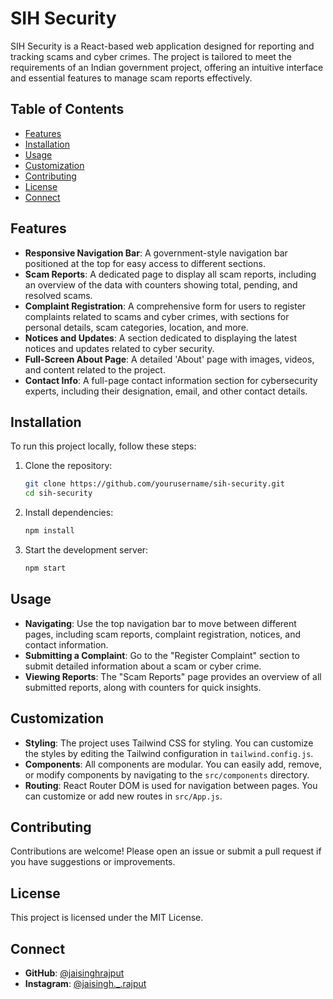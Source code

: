 # SIH Security

SIH Security is a React-based web application designed for reporting and tracking scams and cyber crimes. The project is tailored to meet the requirements of an Indian government project, offering an intuitive interface and essential features to manage scam reports effectively.

## Table of Contents

- [Features](#features)
- [Installation](#installation)
- [Usage](#usage)
- [Customization](#customization)
- [Contributing](#contributing)
- [License](#license)
- [Connect](#connect)

## Features

- **Responsive Navigation Bar**: A government-style navigation bar positioned at the top for easy access to different sections.
- **Scam Reports**: A dedicated page to display all scam reports, including an overview of the data with counters showing total, pending, and resolved scams.
- **Complaint Registration**: A comprehensive form for users to register complaints related to scams and cyber crimes, with sections for personal details, scam categories, location, and more.
- **Notices and Updates**: A section dedicated to displaying the latest notices and updates related to cyber security.
- **Full-Screen About Page**: A detailed 'About' page with images, videos, and content related to the project.
- **Contact Info**: A full-page contact information section for cybersecurity experts, including their designation, email, and other contact details.

## Installation

To run this project locally, follow these steps:

1. Clone the repository:
    ```bash
    git clone https://github.com/yourusername/sih-security.git
    cd sih-security
    ```

2. Install dependencies:
    ```bash
    npm install
    ```

3. Start the development server:
    ```bash
    npm start
    ```

## Usage

- **Navigating**: Use the top navigation bar to move between different pages, including scam reports, complaint registration, notices, and contact information.
- **Submitting a Complaint**: Go to the "Register Complaint" section to submit detailed information about a scam or cyber crime.
- **Viewing Reports**: The "Scam Reports" page provides an overview of all submitted reports, along with counters for quick insights.


## Customization

- **Styling**: The project uses Tailwind CSS for styling. You can customize the styles by editing the Tailwind configuration in `tailwind.config.js`.
- **Components**: All components are modular. You can easily add, remove, or modify components by navigating to the `src/components` directory.
- **Routing**: React Router DOM is used for navigation between pages. You can customize or add new routes in `src/App.js`.

## Contributing

Contributions are welcome! Please open an issue or submit a pull request if you have suggestions or improvements.

## License

This project is licensed under the MIT License.


## Connect

- **GitHub**: [@jaisinghrajput](https://github.com/jaisinghrajput)
- **Instagram**: [@jaisingh._.rajput](https://www.instagram.com/jaisingh._.rajput/)